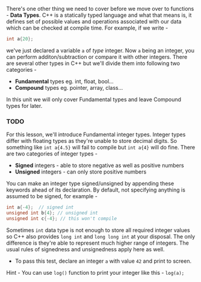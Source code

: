 There's one other thing we need to cover before we move over to functions - **Data Types**. C++ is a statically typed language and what that means is, it defines set of possible values and operations associated with our data which can be checked at compile time. For example, if we write -

```cpp
int a{20};
```

we've just declared a variable `a` of _type_ integer. Now `a` being an integer, you can perform additon/subtraction or compare it with other integers. There are several other types in C++ but we'll divide them into following two categories -

* **Fundamental** types eg. int, float, bool...
* **Compound** types eg. pointer, array, class...

In this unit we will only cover Fundamental types and leave Compound types for later.

### TODO

For this lesson, we'll introduce Fundamental integer types. Integer types differ with floating types as they're unable to store decimal digits. So something like `int a{4.5}` will fail to compile but `int a{4}` will do fine. There are two categories of integer types -

* **Signed** integers - able to store negative as well as positive numbers
* **Unsigned** integers - can only store positive numbers

You can make an integer type signed/unsigned by appending these keywords ahead of its declaration. By default, not specifying anything is assumed to be signed, for example -

```cpp
int a{-4};  // signed int
unsigned int b{4}; // unsigned int
unsigned int c{-4}; // this won't compile
```

Sometimes `int` data type is not enough to store all required integer values so C++ also provides `long int` and `long long int` at your disposal. The only difference is they're able to represent much higher range of integers. The usual rules of signedness and unsignedness apply here as well.

* To pass this test, declare an integer `a` with value `42` and print to screen.

Hint - You can use `log()` function to print your integer like this - `log(a);`
